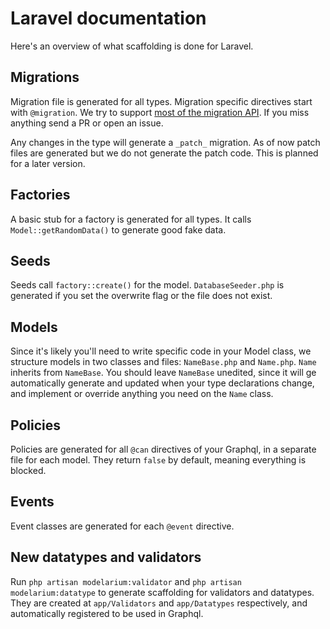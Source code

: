 # Laravel documentation

Here's an overview of what scaffolding is done for Laravel.

## Migrations

Migration file is generated for all types. Migration specific directives start with `@migration`. We try to support [most of the migration API](https://laravel.com/docs/7.x/migrations). If you miss anything send a PR or open an issue.

Any changes in the type will generate a `_patch_` migration. As of now patch files are generated but we do not generate the patch code. This is planned for a later version.

## Factories

A basic stub for a factory is generated for all types. It calls `Model::getRandomData()` to generate good fake data.

## Seeds

Seeds call `factory::create()` for the model. `DatabaseSeeder.php` is generated if you set the overwrite flag or the file does not exist.

## Models

Since it's likely you'll need to write specific code in your Model class, we structure models in two classes and files: `NameBase.php` and `Name.php`. `Name` inherits from `NameBase`. You should leave `NameBase` unedited, since it will ge automatically generate and updated when your type declarations change, and implement or override anything you need on the `Name` class.

## Policies

Policies are generated for all `@can` directives of your Graphql, in a separate file for each model. They return `false` by default, meaning everything is blocked.

## Events

Event classes are generated for each `@event` directive.

## New datatypes and validators

Run `php artisan modelarium:validator` and `php artisan modelarium:datatype` to generate scaffolding for validators and datatypes. They are created at `app/Validators` and `app/Datatypes` respectively, and automatically registered to be used in Graphql.

